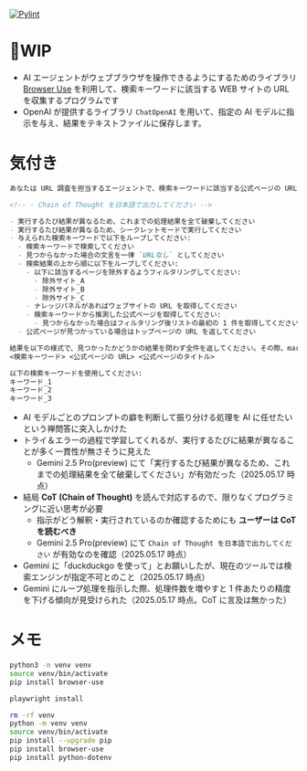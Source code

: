 [![Pylint](https://github.com/hideyuki-matsuyama/browser_use/actions/workflows/pylint.yml/badge.svg)](https://github.com/hideyuki-matsuyama/browser_use/actions/workflows/pylint.yml)

# 🚧WIP

- AI エージェントがウェブブラウザを操作できるようにするためのライブラリ [Browser Use](https://github.com/browser-use/browser-use) を利用して、検索キーワードに該当する WEB サイトの URL を収集するプログラムです
- OpenAI が提供するライブラリ `ChatOpenAI` を用いて、指定の AI モデルに指示を与え、結果をテキストファイルに保存します。

# 気付き

```md
あなたは URL 調査を担当するエージェントで、検索キーワードに該当する公式ページの URL を収集します。

<!-- - Chain of Thought を日本語で出力してください -->

- 実行するたび結果が異なるため、これまでの処理結果を全て破棄してください
- 実行するたび結果が異なるため、シークレットモードで実行してください
- 与えられた検索キーワードで以下をループしてください:
  - 検索キーワードで検索してください
  - 見つからなかった場合の文言を一律 `URLなし` としてください
  - 検索結果の上から順に以下をループしてください:
    - 以下に該当するページを除外するようフィルタリングしてください:
      - 除外サイト_A
      - 除外サイト_B
      - 除外サイト_C
    - ナレッジパネルがあればウェブサイトの URL を取得してください
    - 検索キーワードから推測した公式ページを取得してください:
      - 見つからなかった場合はフィルタリング後リストの最初の 1 件を取得してください
  - 公式ページが見つかっている場合はトップページの URL を返してください

結果を以下の様式で、見つかったかどうかの結果を問わず全件を返してください。その際、markdown 記法に加工しないでください:
<検索キーワード> <公式ページの URL> <公式ページのタイトル>

以下の検索キーワードを使用してください:
キーワード_1
キーワード_2
キーワード_3
```

- AI モデルごとのプロンプトの癖を判断して振り分ける処理を AI に任せたいという禅問答に突入しかけた
- トライ＆エラーの過程で学習してくれるが、実行するたびに結果が異なることが多く一貫性が無さそうに見えた
  - Gemini 2.5 Pro(preview) にて「実行するたび結果が異なるため、これまでの処理結果を全て破棄してください」が有効だった（2025.05.17 時点）
- 結局 **CoT (Chain of Thought)** を読んで対応するので、限りなくプログラミングに近い思考が必要
  - 指示がどう解釈・実行されているのか確認するためにも **ユーザーは CoT を読むべき** 
  - Gemini 2.5 Pro(preview) にて `Chain of Thought を日本語で出力してください` が有効なのを確認（2025.05.17 時点）
- Gemini に「duckduckgo を使って」とお願いしたが、現在のツールでは検索エンジンが指定不可とのこと（2025.05.17 時点）
- Gemini にループ処理を指示した際、処理件数を増やすと 1 件あたりの精度を下げる傾向が見受けられた（2025.05.17 時点。CoT に言及は無かった）

# メモ

```sh
python3 -m venv venv
source venv/bin/activate
pip install browser-use

playwright install

rm -rf venv
python -m venv venv
source venv/bin/activate
pip install --upgrade pip
pip install browser-use
pip install python-dotenv
```
